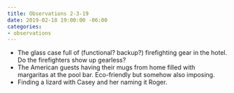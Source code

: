 ```yaml
---
title: Observations 2-3-19
date: 2019-02-18 19:00:00 -06:00
categories:
- observations
---
```


- The glass case full of (functional? backup?) firefighting gear in the hotel. Do the firefighters show up gearless?
- The American guests having their mugs from home filled with margaritas at the pool bar. Eco-friendly but somehow also imposing.
- Finding a lizard with Casey and her naming it Roger.
